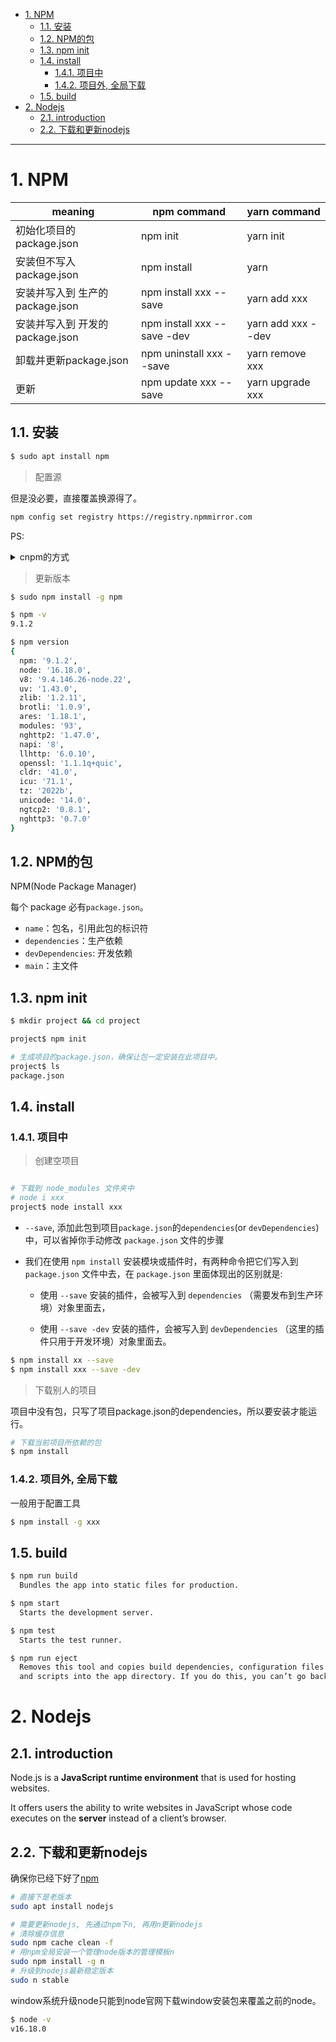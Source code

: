- [1. NPM](#1-npm)
  - [1.1. 安装](#11-安装)
  - [1.2. NPM的包](#12-npm的包)
  - [1.3. npm init](#13-npm-init)
  - [1.4. install](#14-install)
    - [1.4.1. 项目中](#141-项目中)
    - [1.4.2. 项目外, 全局下载](#142-项目外-全局下载)
  - [1.5. build](#15-build)
- [2. Nodejs](#2-nodejs)
  - [2.1. introduction](#21-introduction)
  - [2.2. 下载和更新nodejs](#22-下载和更新nodejs)

---

# 1. NPM
|meaning|npm command| yarn command|
|-|-|-|
|初始化项目的 package.json|npm init|yarn init|
|安装但不写入 package.json|npm install	|yarn|
|安装并写入到 生产的 package.json|npm install xxx --save	|yarn add xxx|
|安装并写入到 开发的 package.json|npm install xxx --save -dev	|yarn add xxx --dev|
|卸载并更新package.json|npm uninstall xxx --save	|yarn remove xxx|
|更新|npm update xxx --save	|yarn upgrade xxx|

## 1.1. 安装
```bash
$ sudo apt install npm
```


> 配置源

但是没必要，直接覆盖换源得了。

```bash
npm config set registry https://registry.npmmirror.com
```

PS: 
<details>
<summary>cnpm的方式</summary>

```bash
# npm install -g cnpm --registry=https://registry.npm.taobao.org, 已经过期

$ npm install -g cnpm --registry=https://registry.npmmirror.com
```
cnpm这种方式，既保留了原来的npm源，又能用国内源cnpm。
</details>

> 更新版本

```bash
$ sudo npm install -g npm 

$ npm -v
9.1.2

$ npm version
{
  npm: '9.1.2',
  node: '16.18.0',
  v8: '9.4.146.26-node.22',
  uv: '1.43.0',
  zlib: '1.2.11',
  brotli: '1.0.9',
  ares: '1.18.1',
  modules: '93',
  nghttp2: '1.47.0',
  napi: '8',
  llhttp: '6.0.10',
  openssl: '1.1.1q+quic',
  cldr: '41.0',
  icu: '71.1',
  tz: '2022b',
  unicode: '14.0',
  ngtcp2: '0.8.1',
  nghttp3: '0.7.0'
}

```

## 1.2. NPM的包

NPM(Node Package Manager)


每个 package 必有`package.json`。
- `name`：包名，引用此包的标识符
- `dependencies`：生产依赖
- `devDependencies`: 开发依赖
- `main`：主文件

## 1.3. npm init

```bash
$ mkdir project && cd project

project$ npm init

# 生成项目的package.json，确保让包一定安装在此项目中。
project$ ls
package.json
```

## 1.4. install
### 1.4.1. 项目中
> 创建空项目
```bash

# 下载到 node_modules 文件夹中
# node i xxx
project$ node install xxx
```
- `--save`, 添加此包到项目`package.json`的`dependencies`(or `devDependencies`)中，可以省掉你手动修改 `package.json` 文件的步骤

- 我们在使用 `npm install` 安装模块或插件时，有两种命令把它们写入到 `package.json` 文件中去，在 `package.json` 里面体现出的区别就是:
  
  - 使用 `--save` 安装的插件，会被写入到 `dependencies` （需要发布到生产环境）对象里面去，
  
  - 使用 `--save -dev` 安装的插件，会被写入到 `devDependencies` （这里的插件只用于开发环境）对象里面去。
```bash
$ npm install xx --save
$ npm install xxx --save -dev
```



> 下载别人的项目

项目中没有包，只写了项目package.json的dependencies，所以要安装才能运行。
```bash
# 下载当前项目所依赖的包
$ npm install
```

### 1.4.2. 项目外, 全局下载
一般用于配置工具

```bash
$ npm install -g xxx
```


## 1.5. build

```bash
$ npm run build
  Bundles the app into static files for production.

$ npm start
  Starts the development server.
```
```bash
$ npm test
  Starts the test runner.

$ npm run eject
  Removes this tool and copies build dependencies, configuration files
  and scripts into the app directory. If you do this, you can’t go back!
```

# 2. Nodejs
## 2.1. introduction
Node.js is a **JavaScript runtime environment**  that is used for hosting websites. 

It offers users the ability to write websites in JavaScript whose code executes on the **server** instead of a client’s browser.


## 2.2. 下载和更新nodejs
确保你已经下好了[npm](#14-install)
```bash
# 直接下是老版本
sudo apt install nodejs

# 需要更新nodejs, 先通过npm下n, 再用n更新nodejs
# 清除缓存信息
sudo npm cache clean -f
# 用npm全局安装一个管理node版本的管理模板n
sudo npm install -g n
# 升级到nodejs最新稳定版本
sudo n stable
```
window系统升级node只能到node官网下载window安装包来覆盖之前的node。
```bash
$ node -v
v16.18.0
```
